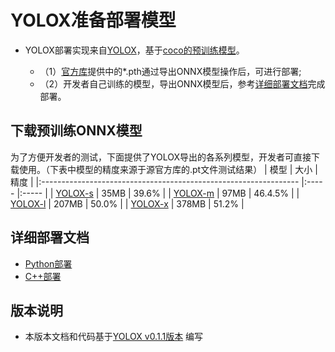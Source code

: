# YOLOX准备部署模型


- YOLOX部署实现来自[YOLOX](https://github.com/Megvii-BaseDetection/YOLOX/tree/0.1.1rc0)，基于[coco的预训练模型](https://github.com/Megvii-BaseDetection/YOLOX/releases/tag/0.1.1rc0)。

  - （1）[官方库](https://github.com/Megvii-BaseDetection/YOLOX/releases/tag/0.1.1rc0)提供中的*.pth通过导出ONNX模型操作后，可进行部署;
  - （2）开发者自己训练的模型，导出ONNX模型后，参考[详细部署文档](#详细部署文档)完成部署。



## 下载预训练ONNX模型

为了方便开发者的测试，下面提供了YOLOX导出的各系列模型，开发者可直接下载使用。（下表中模型的精度来源于源官方库的.pt文件测试结果）
| 模型                                                               | 大小    | 精度    |
|:---------------------------------------------------------------- |:----- |:----- |
| [YOLOX-s](https://bj.bcebos.com/paddlehub/fastdeploy/yolox_s.onnx) | 35MB | 39.6% |
| [YOLOX-m](https://bj.bcebos.com/paddlehub/fastdeploy/yolox_m.onnx) | 97MB | 46.4.5% |
| [YOLOX-l](https://bj.bcebos.com/paddlehub/fastdeploy/yolox_tiny.onnx) | 207MB | 50.0% |
| [YOLOX-x](https://bj.bcebos.com/paddlehub/fastdeploy/yolox_x.onnx) | 378MB | 51.2% |




## 详细部署文档

- [Python部署](python)
- [C++部署](cpp)


## 版本说明

- 本版本文档和代码基于[YOLOX v0.1.1版本](https://github.com/Megvii-BaseDetection/YOLOX/tree/0.1.1rc0) 编写
